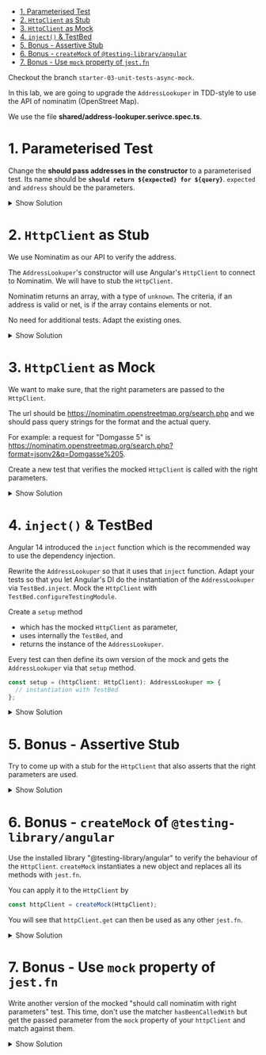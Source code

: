 - [1. Parameterised Test](#1-parameterised-test)
- [2. `HttpClient` as Stub](#2-httpclient-as-stub)
- [3. `HttpClient` as Mock](#3-httpclient-as-mock)
- [4. `inject()` \& TestBed](#4-inject--testbed)
- [5. Bonus - Assertive Stub](#5-bonus---assertive-stub)
- [6. Bonus - `createMock` of `@testing-library/angular`](#6-bonus---createmock-of-testing-libraryangular)
- [7. Bonus - Use `mock` property of `jest.fn`](#7-bonus---use-mock-property-of-jestfn)

Checkout the branch `starter-03-unit-tests-async-mock`.

In this lab, we are going to upgrade the `AddressLookuper` in TDD-style to use the API of nominatim (OpenStreet Map).

We use the file **shared/address-lookuper.serivce.spec.ts**.

# 1. Parameterised Test

Change the **should pass addresses in the constructor** to a parameterised test. Its name should be **`should return ${expected} for ${query}`**. `expected` and `address` should be the parameters.

<details>
<summary>Show Solution</summary>
<p>

```typescript
for (const { query, expected } of [
  { query: 'Domgasse 5', expected: true },
  {
    query: 'Domgasse 15',
    expected: false,
  },
]) {
  it(`should return ${expected} for ${query}`, () => {
    const addresses = ['Domgasse 5, 1010 Wien'];
    const lookuper = new AddressLookuper(() => addresses);

    expect(lookuper.lookup(query)).toBe(expected);
  });
}
```

</p>
</details>

# 2. `HttpClient` as Stub

We use Nominatim as our API to verify the address.

The `AddressLookuper`'s constructor will use Angular's `HttpClient` to connect to Nominatim. We will have to stub the `HttpClient`.

Nominatim returns an array, with a type of `unknown`. The criteria, if an address is valid or net, is if the array contains elements or not.

No need for additional tests. Adapt the existing ones.

<details>
<summary>Show Solution</summary>
<p>

**shared/assert-type.ts**

```typescript
export function assertType<T>(object: unknown = undefined): T {
  return object as T;
}
```

**shared/address-lookuper.service.spec.ts**

```typescript
import { assertType } from './assert-type';
// ...
for (const { query, expected, response } of [
  { query: 'Domgasse 5', response: ['Domgasse 5'], expected: true },
  { query: 'Domgasse 15', response: [], expected: false },
]) {
  it(`should return ${expected} for ${query}`, fakeAsync(() => {
    const httpClient = assertType<HttpClient>({
      get: () => scheduled([response], asyncScheduler),
    });
    const lookuper = new AddressLookuper(httpClient);

    lookuper.lookup(query).subscribe((isValid) => {
      expect(isValid).toBe(expected);
    });

    tick();
  }));
}
```

**shared/address-lookuper.service.ts**

```typescript
export class AddressLookuper {
  constructor(private httpClient: HttpClient) {}

  // ...

  lookup(query: string): Observable<boolean> {
    this.#counter++;

    return this.httpClient.get<unknown[]>('').pipe(map((addresses) => addresses.length > 0));
  }

  // ...
}
```

</p>
</details>

# 3. `HttpClient` as Mock

We want to make sure, that the right parameters are passed to the `HttpClient`.

The url should be https://nominatim.openstreetmap.org/search.php and we should pass query strings for the format and the actual query.

For example: a request for "Domgasse 5" is https://nominatim.openstreetmap.org/search.php?format=jsonv2&q=Domgasse%205.

Create a new test that verifies the mocked `HttpClient` is called with the right parameters.

<details>
<summary>Show Solution</summary>
<p>

**shared/address-lookuper.service.spec.ts**

```typescript
it('should call nominatim with right parameters', () => {
  const httpClient = { get: jest.fn() };
  httpClient.get.mockReturnValue(of([]));

  const lookuper = new AddressLookuper(assertType<HttpClient>(httpClient));
  lookuper.lookup('Domgasse 5');

  expect(httpClient.get).toHaveBeenCalledWith('https://nominatim.openstreetmap.org/search.php', {
    params: new HttpParams().set('format', 'jsonv2').set('q', 'Domgasse 5'),
  });
});
```

**shared/address-lookuper.service.ts**

```typescript
// inside the lookup method
return this.httpClient
  .get<string[]>('https://nominatim.openstreetmap.org/search.php', {
    params: new HttpParams().set('format', 'jsonv2').set('q', query),
  })
  .pipe(map((addresses) => addresses.length > 0));
```

</p>
</details>

# 4. `inject()` & TestBed

Angular 14 introduced the `inject` function which is the recommended way to use the dependency injection.

Rewrite the `AddressLookuper` so that it uses that `inject` function. Adapt your tests so that you let Angular's DI do the instantiation of the `AddressLookuper` via `TestBed.inject`. Mock the `HttpClient` with `TestBed.configureTestingModule`.

Create a `setup` method

- which has the mocked `HttpClient` as parameter,
- uses internally the `TestBed`, and
- returns the instance of the `AddressLookuper`.

Every test can then define its own version of the mock and gets the `AddressLookuper` via that `setup` method.

```typescript
const setup = (httpClient: HttpClient): AddressLookuper => {
  // instantiation with TestBed
};
```

<details>
<summary>Show Solution</summary>
<p>

**shared/address-lookuper.service.spec.ts**

```typescript
const setup = (httpClient: HttpClient): AddressLookuper =>
  TestBed.configureTestingModule({
    providers: [
      {
        provide: HttpClient,
        useValue: httpClient,
      },
    ],
  }).inject(AddressLookuper);

for (const { query, expected, response } of [
  { query: 'Domgasse 5', response: ['Domgasse 5'], expected: true },
  { query: 'Domgasse 15', response: [], expected: false },
]) {
  it(`should return ${expected} for ${query}`, fakeAsync(() => {
    const httpClient = assertType<HttpClient>({
      get: () => scheduled([response], asyncScheduler),
    });
    const lookuper = setup(httpClient);

    lookuper.lookup(query).subscribe((isValid) => {
      expect(isValid).toBe(expected);
    });

    tick();
  }));
}

it('should call nominatim with right parameters', () => {
  const httpClient = { get: jest.fn() };
  httpClient.get.mockReturnValue(of([]));

  const lookuper = setup(assertType(httpClient));
  lookuper.lookup('Domgasse 5');

  expect(httpClient.get).toHaveBeenCalledWith('https://nominatim.openstreetmap.org/search.php', {
    params: new HttpParams().set('format', 'jsonv2').set('q', 'Domgasse 5'),
  });
});
```

</p>
</details>

# 5. Bonus - Assertive Stub

Try to come up with a stub for the `HttpClient` that also asserts that the right parameters are used.

<details>
<summary>Show Solution</summary>
<p>

```typescript
it(`should have an assertive stub`, async () => {
  const httpClientStub = {
    get(url: string, options: { params: HttpParams }) {
      expect(url).toBe('https://nominatim.openstreetmap.org/search.php');
      expect(options.params).toEqual(new HttpParams().set('format', 'jsonv2').set('q', 'Domgasse 5'));

      return scheduled([['']], asyncScheduler);
    },
  };

  const lookuper = setup(assertType(httpClientStub));
  const result = await firstValueFrom(lookuper.lookup('Domgasse 5'));

  expect(result).toBe(true);
});
```

</p>
</details>

# 6. Bonus - `createMock` of `@testing-library/angular`

Use the installed library "@testing-library/angular" to verify the behaviour of the `HttpClient`. `createMock` instantiates a new object and replaces all its methods with `jest.fn`.

You can apply it to the `HttpClient` by

```typescript
const httpClient = createMock(HttpClient);
```

You will see that `httpClient.get` can then be used as any other `jest.fn`.

<details>
<summary>Show Solution</summary>
<p>

```typescript
it('should test http with createMock', () => {
  const httpClient = createMock(HttpClient);
  httpClient.get.returnValue(of([]));

  const lookuper = setup(httpClient);
  lookuper.lookup('Domgasse 5');

  expect(httpClient.get).toHaveBeenCalledWith('https://nominatim.openstreetmap.org/search.php', {
    params: new HttpParams().set('format', 'jsonv2').set('q', 'Domgasse 5'),
  });
});
```

</p>
</details>

# 7. Bonus - Use `mock` property of `jest.fn`

Write another version of the mocked "should call nominatim with right parameters" test. This time, don't use the matcher `hasBeenCalledWith` but get the passed parameter from the `mock` property of your `httpClient` and match against them.

<details>
<summary>Show Solution</summary>
<p>

```typescript
it('should call nominatim with right parameters, (mock property version)', () => {
  const httpClient = {
    get: jest.fn<Observable<undefined[]>, [string, { params: HttpParams }]>(),
  };
  httpClient.get.mockReturnValue(of([]));
  const lookuper = new AddressLookuper(assertType<HttpClient>(httpClient));
  lookuper.lookup('Domgasse 5');

  const [url, { params }] = httpClient.get.mock.calls[0];
  expect(url).toBe('https://nominatim.openstreetmap.org/search.php');
  expect(params).toEqual(new HttpParams().set('format', 'jsonv2').set('q', 'Domgasse 5'));
});
```

</p>
</details>
